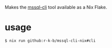 Makes the [mssql-cli] tool available as a Nix Flake.

[mssql-cli]: https://github.com/dbcli/mssql-cli

# usage

```shell
$ nix run github:r-k-b/mssql-cli-nix#cli
```

